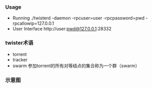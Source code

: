 ### Usage
- Running
 ./twisterd -daemon -rpcuser=user -rpcpassword=pwd -rpcallowip=127.0.0.1
- User Interface
http://user:pwd@127.0.0.1:28332

### twister术语

- torrent
- tracker
- swarm 参加torrent的所有对等结点的集合称为一个群（swarm）

### 示意图
